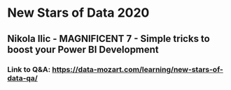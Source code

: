 # New Stars of Data 2020

## Nikola Ilic - MAGNIFICENT 7 - Simple tricks to boost your Power BI Development

### Link to Q&A: https://data-mozart.com/learning/new-stars-of-data-qa/